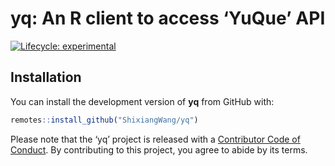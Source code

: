 
<!-- README.md is generated from README.Rmd. Please edit that file -->

# yq: An R client to access ‘YuQue’ API

<!-- badges: start -->

[![Lifecycle:
experimental](https://img.shields.io/badge/lifecycle-experimental-orange.svg)](https://www.tidyverse.org/lifecycle/#experimental)
<!-- badges: end -->

## Installation

You can install the development version of **yq** from GitHub with:

``` r
remotes::install_github("ShixiangWang/yq")
```

Please note that the ‘yq’ project is released with a [Contributor Code
of Conduct](CODE_OF_CONDUCT.md). By contributing to this project, you
agree to abide by its terms.
